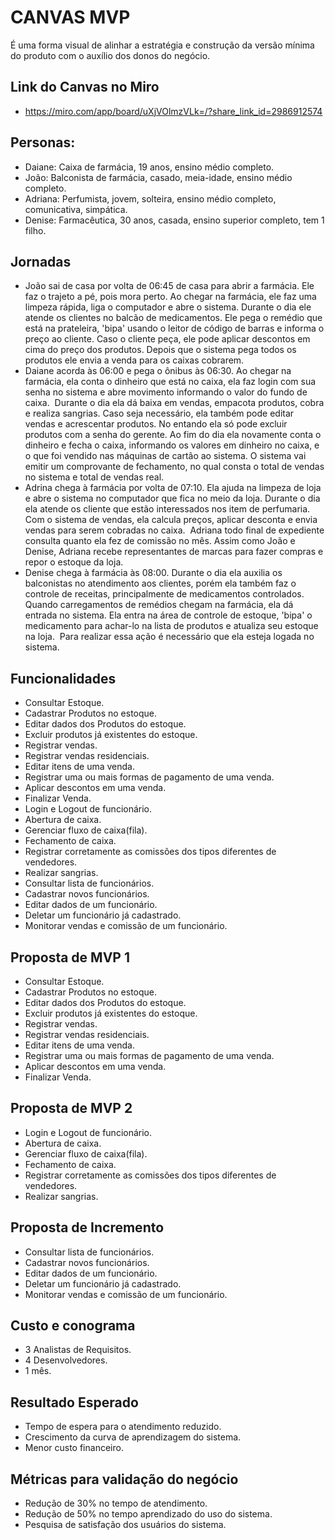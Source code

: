 # CANVAS MVP

É uma forma visual de alinhar a estratégia e construção da versão mínima do produto com o auxílio dos donos do negócio.

## Link do Canvas no Miro
 - https://miro.com/app/board/uXjVOlmzVLk=/?share_link_id=2986912574

<!-- <img src="../assets/imgs/Canvas_MVP.PNG"
     alt="Markdown Monster icon"
     style="float: left; margin-right: 10px; margin-bottom: 32px" /> 

<img src="../assets/imgs/Proposta_MVP.PNG"
     alt="Markdown Monster icon"
     style="float: left; margin-right: 10px; margin-bottom: 32px" /> -->

## Personas:
- Daiane: Caixa de farmácia, 19 anos, ensino médio completo.
- João: Balconista de farmácia, casado, meia-idade, ensino médio completo.
- Adriana: Perfumista, jovem, solteira, ensino médio completo, comunicativa, simpática.
- Denise: Farmacêutica, 30 anos, casada, ensino superior completo, tem 1 filho.

## Jornadas
- João sai de casa por volta de 06:45 de casa para abrir a farmácia. Ele faz o trajeto a pé, pois mora perto. Ao chegar na farmácia, ele faz uma limpeza rápida, liga o computador e abre o sistema. Durante o dia ele atende os clientes no balcão de medicamentos. Ele pega o remédio que está na prateleira, 'bipa' usando o leitor de código de barras e informa o preço ao cliente. Caso o cliente peça, ele pode aplicar descontos em cima do preço dos produtos. Depois que o sistema pega todos os produtos ele envia a venda para os caixas cobrarem. 
- Daiane acorda às 06:00 e pega o ônibus às 06:30. Ao chegar na farmácia, ela conta o dinheiro que está no caixa, ela faz login com sua senha no sistema e abre movimento informando o valor do fundo de caixa. 
Durante o dia ela dá baixa em vendas, empacota produtos, cobra e realiza sangrias. Caso seja necessário, ela também pode editar vendas e acrescentar produtos. No entando ela só pode excluir produtos com a senha do gerente.
Ao fim do dia ela novamente conta o dinheiro e fecha o caixa, informando os valores em dinheiro no caixa, e o que foi vendido nas máquinas de cartão ao sistema.
O sistema vai emitir um comprovante de fechamento, no qual consta o total de vendas no sistema e total de vendas real.
- Adrina chega à farmácia por volta de 07:10. Ela ajuda na limpeza de loja e abre o sistema no computador que fica no meio da loja. Durante o dia ela atende os cliente que estão interessados nos item de perfumaria. Com o sistema de vendas, ela calcula preços, aplicar desconta e envia vendas para serem cobradas no caixa. 
Adriana todo final de expediente consulta quanto ela fez de comissão no mês.
Assim como João e Denise, Adriana recebe representantes de marcas para fazer compras e repor o estoque da loja.
- Denise chega à farmácia às 08:00. Durante o dia ela auxilia os balconistas no atendimento aos clientes, porém ela também faz o controle de receitas, principalmente de medicamentos controlados.
Quando carregamentos de remédios chegam na farmácia, ela dá entrada no sistema. Ela entra na área de controle de estoque, 'bipa' o medicamento para achar-lo na lista de produtos e atualiza seu estoque na loja.  Para realizar essa ação é necessário que ela esteja logada no sistema.

## Funcionalidades
- Consultar Estoque.
- Cadastrar Produtos no estoque.
- Editar dados dos Produtos do estoque.
- Excluir produtos já existentes do estoque.
- Registrar vendas.
- Registrar vendas residenciais.
- Editar itens de uma venda.
- Registrar uma ou mais formas de pagamento de uma venda.
- Aplicar descontos em uma venda.
- Finalizar Venda.
- Login e Logout de funcionário.
- Abertura de caixa.
- Gerenciar fluxo de caixa(fila).
- Fechamento de caixa.
- Registrar corretamente as comissões dos tipos diferentes de vendedores.
- Realizar sangrias.
- Consultar lista de funcionários.
- Cadastrar novos funcionários.
- Editar dados de um funcionário.
- Deletar um funcionário já cadastrado.
- Monitorar vendas e comissão de um funcionário.

## Proposta de MVP 1
- Consultar Estoque.
- Cadastrar Produtos no estoque.
- Editar dados dos Produtos do estoque.
- Excluir produtos já existentes do estoque.
- Registrar vendas.
- Registrar vendas residenciais.
- Editar itens de uma venda.
- Registrar uma ou mais formas de pagamento de uma venda.
- Aplicar descontos em uma venda.
- Finalizar Venda.

## Proposta de MVP 2
- Login e Logout de funcionário.
- Abertura de caixa.
- Gerenciar fluxo de caixa(fila).
- Fechamento de caixa.
- Registrar corretamente as comissões dos tipos diferentes de vendedores.
- Realizar sangrias.

## Proposta de Incremento
- Consultar lista de funcionários.
- Cadastrar novos funcionários.
- Editar dados de um funcionário.
- Deletar um funcionário já cadastrado.
- Monitorar vendas e comissão de um funcionário.
## Custo e conograma
- 3 Analistas de Requisitos.
- 4 Desenvolvedores.
- 1 mês.

## Resultado Esperado
- Tempo de espera para o atendimento reduzido.
- Crescimento da curva de aprendizagem do sistema.
- Menor custo financeiro.

## Métricas para validação do negócio
- Redução de 30% no tempo de atendimento.
- Redução de 50% no tempo aprendizado do uso do sistema.
- Pesquisa de satisfação dos usuários do sistema.
